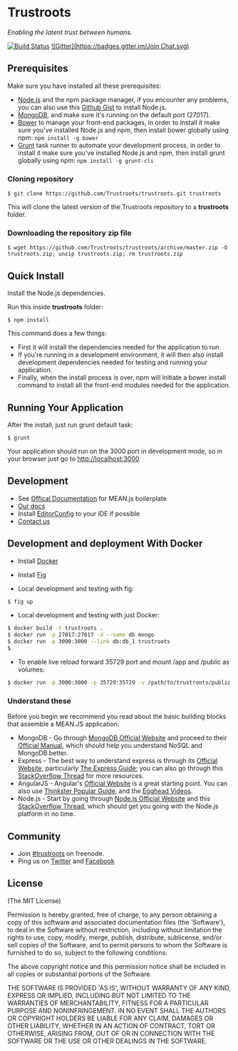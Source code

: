 # Trustroots
_Enabling the latent trust between humans._

[![Build Status](https://travis-ci.org/Trustroots/trustroots.svg)](https://travis-ci.org/Trustroots/trustroots)
[![Gitter](https://badges.gitter.im/Join Chat.svg)](https://gitter.im/Trustroots/trustroots?utm_source=badge&utm_medium=badge&utm_campaign=pr-badge&utm_content=badge)

## Prerequisites
Make sure you have installed all these prerequisites:
* [Node.js](http://www.nodejs.org/download/) and the npm package manager, if you encounter any problems, you can also use this [Github Gist](https://gist.github.com/isaacs/579814) to install Node.js.
* [MongoDB](http://www.mongodb.org/downloads), and make sure it's running on the default port (27017).
* [Bower](http://bower.io/) to manage your front-end packages, in order to install it make sure you've installed Node.js and npm, then install bower globally using npm: `npm install -g bower`
* [Grunt](http://gruntjs.com/) task runner to automate your development process, in order to install it make sure you've installed Node.js and npm, then install grunt globally using npm: `npm install -g grunt-cli`

### Cloning repository
```
$ git clone https://github.com/Trustroots/trustroots.git trustroots
```
This will clone the latest version of the Trustroots repository to a **trustroots** folder.

### Downloading the repository zip file
```
$ wget https://github.com/Trustroots/trustroots/archive/master.zip -O trustroots.zip; unzip trustroots.zip; rm trustroots.zip
```

## Quick Install
Install the Node.js dependencies.

Run this inside **trustroots** folder:
```
$ npm install
```

This command does a few things:
* First it will install the dependencies needed for the application to run.
* If you're running in a development environment, it will then also install development dependencies needed for testing and running your application.
* Finally, when the install process is over, npm will initiate a bower install command to install all the front-end modules needed for the application.

## Running Your Application
After the install, just run grunt default task:

```
$ grunt
```

Your application should run on the 3000 port in development mode, so in your browser just go to [http://localhost:3000](http://localhost:3000)

## Development
* See [Offical Documentation](http://meanjs.org/docs.html) for MEAN.js  boilerplate
* [Our docs](https://github.com/Trustroots/trustroots/wiki)
* Install [EditorConfig](http://editorconfig.org/) to your IDE if possible
* [Contact us](http://ideas.trustroots.org/about/)

## Development and deployment With Docker

* Install [Docker](http://www.docker.com/)
* Install [Fig](https://github.com/orchardup/fig)

* Local development and testing with fig:
```bash
$ fig up
```

* Local development and testing with just Docker:
```bash
$ docker build -t trustroots .
$ docker run -p 27017:27017 -d --name db mongo
$ docker run -p 3000:3000 --link db:db_1 trustroots
$
```

* To enable live reload forward 35729 port and mount /app and /public as volumes:
```bash
$ docker run -p 3000:3000 -p 35729:35729 -v /path/to/trustroots/public:/home/trustroots/public -v /path/to/trustroots/app:/home/trustroots/app --link db:db_1 trustroots
```

### Understand these
Before you begin we recommend you read about the basic building blocks that assemble a MEAN.JS application:
* MongoDB - Go through [MongoDB Official Website](http://mongodb.org/) and proceed to their [Official Manual](http://docs.mongodb.org/manual/), which should help you understand NoSQL and MongoDB better.
* Express - The best way to understand express is through its [Official Website](http://expressjs.com/), particularly [The Express Guide](http://expressjs.com/guide.html); you can also go through this [StackOverflow Thread](http://stackoverflow.com/questions/8144214/learning-express-for-node-js) for more resources.
* AngularJS - Angular's [Official Website](http://angularjs.org/) is a great starting point. You can also use [Thinkster Popular Guide](http://www.thinkster.io/), and the [Egghead Videos](https://egghead.io/).
* Node.js - Start by going through [Node.js Official Website](http://nodejs.org/) and this [StackOverflow Thread](http://stackoverflow.com/questions/2353818/how-do-i-get-started-with-node-js), which should get you going with the Node.js platform in no time.

## Community
* Join [#trustroots](http://webchat.freenode.net/?channels=trustroots) on freenode.
* Ping us on [Twitter](https://twitter.com/trustroots) and [Facebook](https://www.facebook.com/trustroots.org)

## License
(The MIT License)

Permission is hereby granted, free of charge, to any person obtaining
a copy of this software and associated documentation files (the
'Software'), to deal in the Software without restriction, including
without limitation the rights to use, copy, modify, merge, publish,
distribute, sublicense, and/or sell copies of the Software, and to
permit persons to whom the Software is furnished to do so, subject to
the following conditions:

The above copyright notice and this permission notice shall be
included in all copies or substantial portions of the Software.

THE SOFTWARE IS PROVIDED 'AS IS', WITHOUT WARRANTY OF ANY KIND,
EXPRESS OR IMPLIED, INCLUDING BUT NOT LIMITED TO THE WARRANTIES OF
MERCHANTABILITY, FITNESS FOR A PARTICULAR PURPOSE AND NONINFRINGEMENT.
IN NO EVENT SHALL THE AUTHORS OR COPYRIGHT HOLDERS BE LIABLE FOR ANY
CLAIM, DAMAGES OR OTHER LIABILITY, WHETHER IN AN ACTION OF CONTRACT,
TORT OR OTHERWISE, ARISING FROM, OUT OF OR IN CONNECTION WITH THE
SOFTWARE OR THE USE OR OTHER DEALINGS IN THE SOFTWARE.
